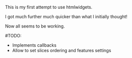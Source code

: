 This is my first attempt to use htmlwidgets.

I got much further much quicker than what I initially thought!

Now all seems to be working.

#TODO:

* Implements callbacks
* Allow to set slices ordering and features settings


